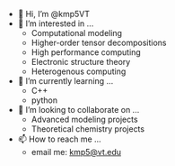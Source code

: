 - 👋 Hi, I’m @kmp5VT
- 👀 I’m interested in ... 
  -  Computational modeling
  - Higher-order tensor decompositions
  -  High performance computing
  -  Electronic structure theory
  -  Heterogenous computing 
- 🌱 I’m currently learning ...
  -  C++
  -  python
- 💞️ I’m looking to collaborate on ...
  -  Advanced modeling projects
  -  Theoretical chemistry projects
- 📫 How to reach me ...
  -  email me: kmp5@vt.edu
<!---
kmp5VT/kmp5VT is a ✨ special ✨ repository because its `README.md` (this file) appears on your GitHub profile.
You can click the Preview link to take a look at your changes.
--->
